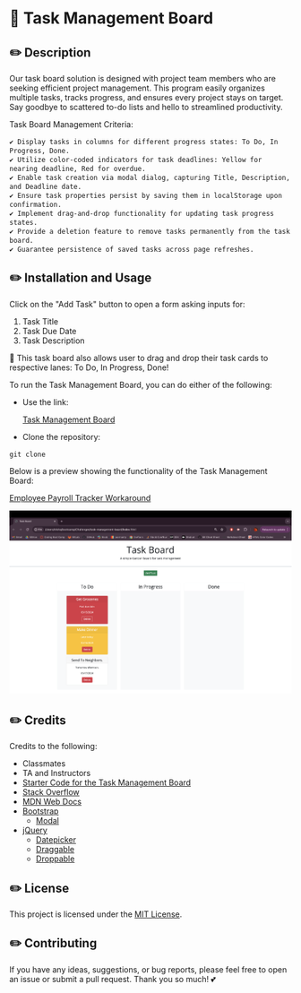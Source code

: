 # 📆 Task Management Board

## ✏️ Description

Our task board solution is designed with project team members who are seeking efficient project management. This program easily organizes multiple tasks, tracks progress, and ensures every project stays on target. Say goodbye to scattered to-do lists and hello to streamlined productivity.

Task Board Management Criteria:

    ✔️ Display tasks in columns for different progress states: To Do, In Progress, Done.
    ✔️ Utilize color-coded indicators for task deadlines: Yellow for nearing deadline, Red for overdue.
    ✔️ Enable task creation via modal dialog, capturing Title, Description, and Deadline date.
    ✔️ Ensure task properties persist by saving them in localStorage upon confirmation.
    ✔️ Implement drag-and-drop functionality for updating task progress states.
    ✔️ Provide a deletion feature to remove tasks permanently from the task board.
    ✔️ Guarantee persistence of saved tasks across page refreshes.

## ✏️ Installation and Usage

Click on the "Add Task" button to open a form asking inputs for:

1. Task Title
2. Task Due Date
3. Task Description

🎉 This task board also allows user to drag and drop their task cards to respective lanes: To Do, In Progress, Done!

To run the Task Management Board, you can do either of the following:

* Use the link:
  
  [Task Management Board]()

* Clone the repository:
```
git clone 
```



Below is a preview showing the functionality of the Task Management Board:

[Employee Payroll Tracker Workaround]()



![Task Management Board Screenshot](./assets/images/task-board.png)


## ✏️ Credits

Credits to the following:

- Classmates
- TA and Instructors
- [Starter Code for the Task Management Board](https://github.com/coding-boot-camp/musical-happiness)
- [Stack Overflow](https://stackoverflow.com/?newreg=f63e9ea2d90e48e6b29cd0118dd59f99)
- [MDN Web Docs](https://developer.mozilla.org/en-US/)
- [Bootstrap](https://getbootstrap.com/)
    - [Modal](https://getbootstrap.com/docs/5.3/components/modal/#how-it-works)
- [jQuery](https://jqueryui.com/)
    - [Datepicker](https://jqueryui.com/datepicker/)
    - [Draggable](https://jqueryui.com/draggable/)
    - [Droppable](https://jqueryui.com/droppable/)


## ✏️ License

This project is licensed under the [MIT License](https://opensource.org/licenses/MIT).


## ✏️ Contributing

If you have any ideas, suggestions, or bug reports, please feel free to open an issue or submit a pull request. Thank you so much! 💕